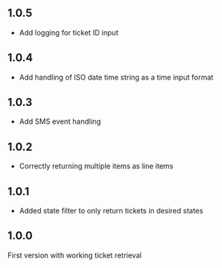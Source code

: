 ## 1.0.5

* Add logging for ticket ID input

## 1.0.4

* Add handling of ISO date time string as a time input format

## 1.0.3

* Add SMS event handling

## 1.0.2

* Correctly returning multiple items as line items

## 1.0.1

* Added state filter to only return tickets in desired states

## 1.0.0

First version with working ticket retrieval

